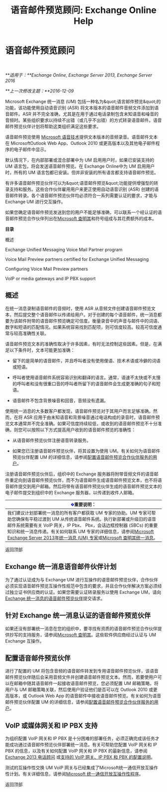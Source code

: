 ﻿---
title: '语音邮件预览顾问: Exchange Online Help'
TOCTitle: 语音邮件预览顾问
ms:assetid: 0957dd54-df6d-4b50-9db5-4757f548b899
ms:mtpsurl: https://technet.microsoft.com/zh-cn/library/Ee364730(v=EXCHG.150)
ms:contentKeyID: 51408193
ms.date: 05/23/2018
mtps_version: v=EXCHG.150
ms.translationtype: MT
---

# 语音邮件预览顾问

 

_**适用于：**Exchange Online, Exchange Server 2013, Exchange Server 2016_

_**上一次修改主题：**2016-12-09_

Microsoft Exchange 统一消息 (UM) 包括一种名为\&quot;语言邮件预览\&quot;的功能，该功能使用自动语音识别 (ASR) 将文本版本的语音邮件音频文件添加到语音邮件。ASR 并不完全准确，尤其是在用于通过电话录制包含未知语音和噪音的音频时。某些组织要求以持续不出错（或几乎不出错）的方式转录语音邮件。语音邮件预览伙伴计划将帮助这类组织满足这些要求。

语音邮件预览使用 [Microsoft 语音技术](http://go.microsoft.com/fwlink/p/?linkid=187348)提供文本版本的音频录音。语音邮件文本在 MicrosoftOutlook Web App、Outlook 2010 或更高版本以及其他电子邮件程序的电子邮件中显示。

默认情况下，在内部部署或混合部署中为 UM 启用用户时，如果已安装支持的 UM 语言包，将会发送语音邮件预览。在 Exchange Online中为 UM 启用用户时，所有的 UM 语言包都已安装。但并非安装的所有语言都支持语音邮件预览。

有许多语音邮件预览伙伴可以为\&quot;语音邮件预览\&quot;功能提供增强型的转录支持和服务。这些合作伙伴雇用用户来更正使用自动语音识别 (ASR) 创建的语音邮件转录。各个语音邮件预览伙伴均必须符合一系列需要认证的要求，才能与 Exchange UM 进行交互操作。

如果您确定语音邮件预览发送到您的用户不能足够准确，可以联系一个经认证的语音邮件预览合作伙伴列出在[Microsoft 查明其](https://go.microsoft.com/fwlink/p/?linkid=281966)和符号组成与其花费额外的成本。

**目录**

概述

Exchange Unified Messaging Voice Mail Partner program

Voice Mail Preview partners certified for Exchange Unified Messaging

Configuring Voice Mail Preview partners

VoIP or media gateways and IP PBX support

## 概述

在统一消息录制语音邮件的音频时，使用 ASR 从音频文件创建语音邮件预览文本，然后提交整个语音邮件以传递给用户。对于创建的每个语音邮件，统一消息都要为该邮件附带的语音邮件预览确定可信度。衡量录音中的声音与邮件中的词语、数字和短语的匹配情况。如果系统容易找到匹配项，则可信度较高。较高可信度通常与较高准确性关联。

语音邮件预览文本的准确性取决于许多因素，有时无法控制这些因素。但是，在满足以下条件时，文本可能更加准确：

  - 留下的是简单的语音邮件，并且呼叫者没有使用俚语、技术术语或冷僻的词语或短语。

  - 呼叫者使用语音邮件系统容易识别和翻译的语言。通常，语速不太快或不太慢的呼叫者和没有很重口音的呼叫者所留下的语音邮件会生成更准确的句子和短语。

  - 语音邮件不包含背景噪音和回音，音频没有遗漏。

使用统一消息的大多数客户都发现，语音邮件预览对于其用户而言足够准确。然而，在将 ASR 应用于由未知语音和背景噪音通过电话构成的录音时，语音邮件预览文本通常并不完全准确。如果可信度持续较低，或收到的语音邮件预览不十分准确，则您可以按照以下方式提高用户收到的语音邮件预览的准确性：

  - 从语音邮件预览伙伴注册语音转录服务。

  - 如果您已注册语音邮件预览伙伴，将其设置为使用 UM。有关如何为语音邮件预览伙伴配置 UM 的详细信息，请参阅[配置语音邮件预览合作伙伴服务的用户](configure-voice-mail-preview-partner-services-for-users-exchange-2013-help.md)。

注册语音邮件预览伙伴后，组织中的 Exchange 服务器将附带音频文件的语音邮件重定向到语音邮件预览伙伴，而不为语音邮件生成语音邮件预览文本，也不将语音邮件提交到用户邮箱。然后将带有语音邮件预览伙伴生成的语音邮件预览文本的电子邮件提交到组织中的 Exchange 服务器，以传递到收件人邮箱。

<table>
<thead>
<tr class="header">
<th><img src="images/Bb124558.important(EXCHG.150).gif" title="重要说明" alt="重要说明" />重要说明：</th>
</tr>
</thead>
<tbody>
<tr class="odd">
<td>我们建议计划部署统一消息的所有客户都获取 UM 专家的协助。UM 专家可帮助您确保有平稳过渡到 UM 从传统语音邮件系统。执行新部署或升级旧的语音邮件系统需要有关 VoIP 网关，IP Pbx、 Pbx，会话边框控制器 (SBCs) 的重要知识和统一消息传递。有关如何联系 UM 专家的详细信息，请参阅<a href="http://go.microsoft.com/fwlink/p/?linkid=262708">Microsoft Exchange Server 2013年统一消息 (UM) 专家</a>或<a href="https://go.microsoft.com/fwlink/p/?linkid=261951">Microsoft 查明其统一消息</a>。</td>
</tr>
</tbody>
</table>


返回顶部

## Exchange 统一消息语音邮件伙伴计划

为了通过认证成为与 Exchange UM 进行互操作的语音邮件预览伙伴，合作伙伴必须实现语音邮件预览互操作性规范中包含的要求，并且合作伙伴解决方案必须经过独立证书供应商的认证。如果您需要认证转录服务以使用 Exchange UM，请向 [Exchange 统一消息的语音邮件预览伙伴](mailto:vmppp@microsoft.com)提交请求。

## 针对 Exchange 统一消息认证的语音邮件预览伙伴

如果还没有部署统一消息在您的组织中，要寻找有资质的语音邮件预览合作伙伴提供抄写的支持服务，请参阅[Microsoft 查明其](https://go.microsoft.com/fwlink/p/?linkid=281966)。这些软件供应商经过认证与 UM Exchange 互操作。

## 配置语音邮件预览伙伴

进行了配置的 UM 将包含音频的语音邮件转发到专用语音邮件预览伙伴，该语音邮件预览伙伴随后会采用音频文件并创建语音邮件预览文本。然而，若要使用户可以在邮箱中随其语音邮件一起接收语音邮件预览，您必须配置 UM 邮箱策略，将用户与 UM 邮箱策略关联，然后使用户验证他们是否可以在 Outlook 2010 或更高版本，或 Outlook Web App 的语音邮件中接收语音邮件预览。有关如何为语音邮件预览伙伴配置 UM 的详细信息，请参阅[配置语音邮件预览合作伙伴服务的用户](configure-voice-mail-preview-partner-services-for-users-exchange-2013-help.md)。

## VoIP 或媒体网关和 IP PBX 支持

为组织配置 VoIP 网关和 IP PBX 是十分困难的部署任务，必须正确完成该任务才能成功通过语音邮件预览伙伴部署统一消息。有关可帮助您配置 VoIP 网关和 IP PBX 的信息，以及有关如何配置 VoIP 网关和 IP PBX 的最新信息，请参阅 [Exchange 2013 电话顾问](telephony-advisor-for-exchange-2013-exchange-2013-help.md) 或[支持的 VoIP 网关、IP PBX 和 PBX 的配置说明](configuration-notes-for-supported-voip-gateways-ip-pbxs-and-pbxs-exchange-2013-help.md)。

测试的互操作性交换 UM VoIP 网关与已经集成了Microsoft统一通信开放互操作性计划。有关详细信息，请参阅[Microsoft 统一通信开放互操作性程序](https://go.microsoft.com/fwlink/p/?linkid=132071)。

返回顶部

